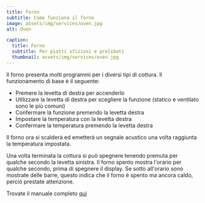 ```yaml
---
title: Forno
subtitle: Come funziona il forno
image: assets/img/services/oven.jpg
alt: Oven

caption:
  title: Forno
  subtitle: Per piatti sfiziosi e prelibati
  thumbnail: assets/img/services/oven.jpg
---
```


Il forno presenta molti programmi per i diversi tipi di cottura.
Il funzionamento di base è il seguente:

- Premere la levetta di destra per accenderlo
- Utilizzare la levetta di destra per scegliere la funzione (statico e ventilato sono le più comuni)
- Confermare la funzione premendo la levetta destra
- Impostare la temperatura con la levetta destra
- Confermare la temperatura premendo la levetta destra

Il forno ora si scalderà ed emetterà un segnale acustico una volta raggiunta la temperatura impostata.

Una volta terminata la cottura si può spegnere tenendo premuta per qualche secondo la levetta sinistra.
Il forno spento mostra l'orario per qualche secondo, prima di spegnere il display.
Se sotto all'orario sono mostrate delle barre, questo indica che il forno è spento ma ancora caldo, perciò prestate attenzione.

Trovate il manuale completo [qui](assets/pdf/oven.pdf)
